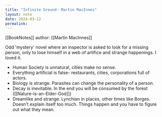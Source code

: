 ```yaml
---
title: "Infinite Ground- Martin MacInnes"
layout: note
date: 2024-03-12
permalink:
---
```


[[BookNotes]]  author: [[Martin MacInnes]]

Odd 'mystery' novel where an inspector is asked to look for a missing person, only to lose himself in a web of artifice and strange happenings. I loved it.

- Human Society is unnatural, cities make no sense.
- Everything artificial is false- restaurants, cities, corporations full of actors.
- Biology is strange. Parasites can change the personality of a person. 
- Decay is inevitable. In the end you will be consumed by the forest ([[Nature-is-an-Elder-God]])
- Dreamlike and strange. Lynchian in places, other times like Borges. Doesn't explain itself too much. Things happen and you have to figure out what they mean. 